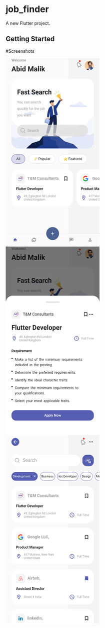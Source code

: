 # job_finder

A new Flutter project.

## Getting Started

#Screenshots


<img align="left" width="300" height="600" src="https://raw.githubusercontent.com/Abid-Malik1/Job-Finder/main/screenshots/Screenshot_20230315-222145.png"><br>

<img align="left" width="300" height="600" src="https://raw.githubusercontent.com/Abid-Malik1/Job-Finder/main/screenshots/Screenshot_20230315-222204.png"><br>

<img align="left" width="300" height="600" src="https://raw.githubusercontent.com/Abid-Malik1/Job-Finder/main/screenshots/Screenshot_20230315-222220.png"><br>


